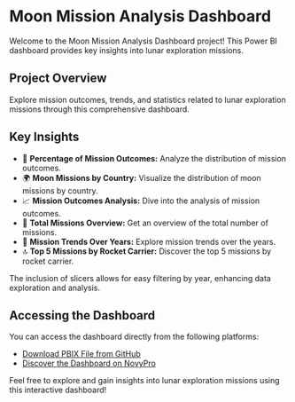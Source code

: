 # Moon Mission Analysis Dashboard

Welcome to the Moon Mission Analysis Dashboard project! This Power BI dashboard provides key insights into lunar exploration missions.

## Project Overview

Explore mission outcomes, trends, and statistics related to lunar exploration missions through this comprehensive dashboard.

## Key Insights

- 🌟 **Percentage of Mission Outcomes:** Analyze the distribution of mission outcomes.
- 🌍 **Moon Missions by Country:** Visualize the distribution of moon missions by country.
- 📈 **Mission Outcomes Analysis:** Dive into the analysis of mission outcomes.
- 🚀 **Total Missions Overview:** Get an overview of the total number of missions.
- 📅 **Mission Trends Over Years:** Explore mission trends over the years.
- 🔝 **Top 5 Missions by Rocket Carrier:** Discover the top 5 missions by rocket carrier.

The inclusion of slicers allows for easy filtering by year, enhancing data exploration and analysis.

## Accessing the Dashboard

You can access the dashboard directly from the following platforms:

- [Download PBIX File from GitHub](https://lnkd.in/gJzsiMXy)
- [Discover the Dashboard on NovyPro](https://lnkd.in/gKqu_qNM)

Feel free to explore and gain insights into lunar exploration missions using this interactive dashboard!
